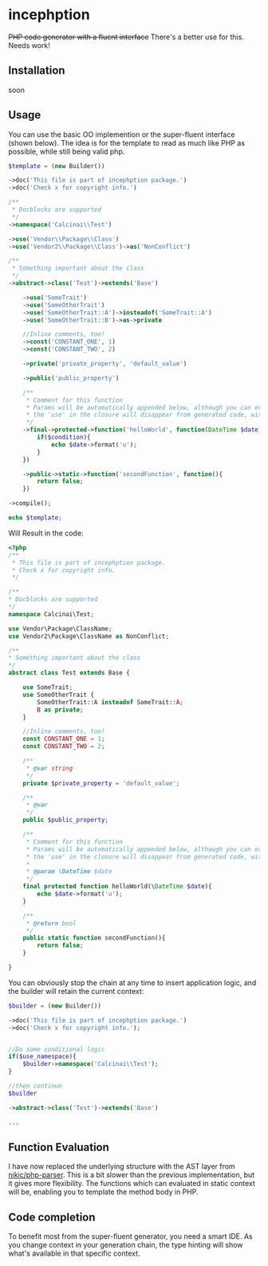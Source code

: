 # incephption
~~PHP code generator with a fluent interface~~ There's a better use for this.  Needs work!

## Installation
soon

## Usage
You can use the basic OO implemention or the super-fluent interface (shown below).  The idea is for the template to read as much like PHP as 
possible, while still being valid php.

```php
$template = (new Builder())

->doc('This file is part of incephption package.')
->doc('Check x for copyright info.')

/**
 * Docblocks are supported
 */
->namespace('Calcinai\\Test')

->use('Vendor\\Package\\Class')
->use('Vendor2\\Package\\Class')->as('NonConflict')

/**
 * Something important about the class
 */
->abstract->class('Test')->extends('Base')

    ->use('SomeTrait')
    ->use('SomeOtherTrait')
    ->use('SomeOtherTrait::A')->insteadof('SomeTrait::A')
    ->use('SomeOtherTrait::B')->as->private

    //Inline comments, too!
    ->const('CONSTANT_ONE', 1)
    ->const('CONSTANT_TWO', 2)

    ->private('private_property', 'default_value')

    ->public('public_property')

    /**
     * Comment for this function
     * Params will be automatically appended below, although you can override a specific param if you need to.
     * the 'use' in the closure will disappear from generated code, with any of its variables evaluated
     */
    ->final->protected->function('helloWorld', function(DateTime $date) use($condition){
        if($condition){
            echo $date->format('u');
        }
    })

    ->public->static->function('secondFunction', function(){
        return false;
    })

->compile();

echo $template;
```

Will Result in the code:

```php
<?php
/**
 * This file is part of incephption package.
 * Check x for copyright info.
 */

/**
* Docblocks are supported
*/
namespace Calcinai\Test;

use Vendor\Package\ClassName;
use Vendor2\Package\ClassName as NonConflict;

/**
* Something important about the class
*/
abstract class Test extends Base {

    use SomeTrait;
    use SomeOtherTrait {
        SomeOtherTrait::A insteadof SomeTrait::A;
        B as private;
    }

    //Inline comments, too!
    const CONSTANT_ONE = 1;
    const CONSTANT_TWO = 2;

    /**
     * @var string
     */
    private $private_property = 'default_value';

    /**
     * @var
     */
    public $public_property;

    /**
     * Comment for this function
     * Params will be automatically appended below, although you can override a specific param if you need to.
     * the 'use' in the closure will disappear from generated code, with any of its variables evaluated
     *
     * @param \DateTime $date
     */
    final protected function helloWorld(\DateTime $date){
        echo $date->format('u');
    }

    /**
     * @return bool
     */
    public static function secondFunction(){
        return false;
    }

}
```


You can obviously stop the chain at any time to insert application logic, and the builder will retain the current context:

```php
$builder = (new Builder())

->doc('This file is part of incephption package.')
->doc('Check x for copyright info.');


//Do some conditional logic
if($use_namespace){
    $builder->namespace('Calcinai\\Test');
}

//then continue
$builder

->abstract->class('Test')->extends('Base')

...
```


## Function Evaluation

I have now replaced the underlying structure with the AST layer from [nikic/php-parser](https://github.com/nikic/PHP-Parser). This is a bit slower
than the previous implementation, but it gives more flexibility.  The functions which can evaluated in static context will be, enabling you 
to template the method body in PHP.


## Code completion

To benefit most from the super-fluent generator, you need a smart IDE. As you change context in your generation chain, the type hinting will show 
what's available in that specific context.

